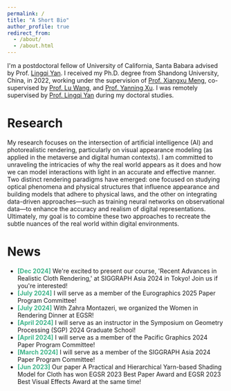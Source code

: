 ```yaml
---
permalink: /
title: "A Short Bio"
author_profile: true
redirect_from: 
  - /about/
  - /about.html
---
```


I'm a postdoctoral fellow of University of California, Santa Babara advised by Prof. [Lingqi Yan](https://sites.cs.ucsb.edu/~lingqi/). I received my Ph.D. degree from Shandong University, China, in 2022, working under the supervision of [Prof. Xiangxu Meng](http://vr.sdu.edu.cn/info/1010/1073.htm), co-supervised by [Prof. Lu Wang](http://vr.sdu.edu.cn/info/1010/1060.htm), and [Prof. Yanning Xu](http://vr.sdu.edu.cn/info/1010/1062.htm). I was remotely supervised by [Prof. Lingqi Yan](https://sites.cs.ucsb.edu/~lingqi/) during my doctoral studies.

Research
======
My research focuses on the intersection of artificial intelligence (AI) and photorealistic rendering, particularly on visual appearance modeling (as applied in the metaverse and digital human contexts). I am committed to unraveling the intricacies of why the real world appears as it does and how we can model interactions with light in an accurate and effective manner. Two distinct rendering paradigms have emerged: one focused on studying optical phenomena and physical structures that influence appearance and building models that adhere to physical laws, and the other on integrating data-driven approaches—such as training neural networks on observational data—to enhance the accuracy and realism of digital representations. Ultimately, my goal is to combine these two approaches to recreate the subtle nuances of the real world within digital environments.


News
======
- **<span style="color:#3EB489">[Dec 2024]</span>** We're excited to present our course, 'Recent Advances in Realistic Cloth Rendering,' at SIGGRAPH Asia 2024 in Tokyo! Join us if you're interested!
- **<span style="color:#3EB489">[July 2024]</span>** I will serve as a member of the Eurographics 2025 Paper Program Committee!
- **<span style="color:#3EB489">[July 2024]</span>** With Zahra Montazeri, we organized the Women in Rendering Dinner at EGSR!
- **<span style="color:#3EB489">[April 2024]</span>** I will serve as an instructor in the Symposium on Geometry Processing (SGP) 2024 Graduate School!
- **<span style="color:#3EB489">[April 2024]</span>** I will serve as a member of the Pacific Graphics 2024 Paper Program Committee!
- **<span style="color:#3EB489">[March 2024]</span>** I will serve as a member of the SIGGRAPH Asia 2024 Paper Program Committee!
- **<span style="color:#3EB489">[Jun 2023]</span>** Our paper A Practical and Hierarchical Yarn-based Shading Model for Cloth has won EGSR 2023 Best Paper Award and EGSR 2023 Best Visual Effects Award at the same time!



